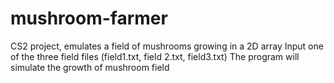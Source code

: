# mushroom-farmer
CS2 project, emulates a field of mushrooms growing in a 2D array
Input one of the three field files (field1.txt, field 2.txt, field3.txt)
The program will simulate the growth of mushroom field
